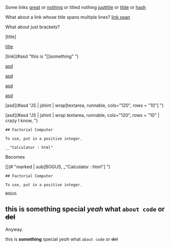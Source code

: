 Some links [great](http://jostylr.com)  or  [nothing]()  or titled nothing [justtitle]("what") or [tilde](~ "tilde") or [hash](# "hash this")

What about a link whose title spans multiple lines?  [link span](# "this is first
second 
third")

What about just brackets?  

[title]

[title]()

[link](#asd "this is "[]something" ")

[asd](#asd "JS | jshint | wrap(textarea, runnable, cols='120', rows = '10') ")

[asd](#asd 'JS | jshint | wrap(textarea, runnable, cols="120", rows = "10") ')

[asd](# "hi ) bye ")

[asd](#asd 'JS | jshint | wrap[textarea, runnable, cols="120", rows = "10"] ')

[asd](#asd "JS | jshint | wrap[textarea, runnable, cols="120", rows = "10"] ")

[asd](#asd "JS | jshint | wrap textarea, runnable, cols="120", rows = "10" | crazy I know, ")

[](# "MD| 1 marked ")

    ## Factorial Computer

    To use, put in a positive integer.

    __"Calculator : html"

Becomes

[](# "marked | sub[BOGUS, _"Calculator : html"] ")

    ## Factorial Computer

    To use, put in a positive integer.

    BOGUS

## this is **something** special _yeah_ what `about code` or ~~del~~

Anyway. 

this is **something** special _yeah_ what `about code` or ~~del~~